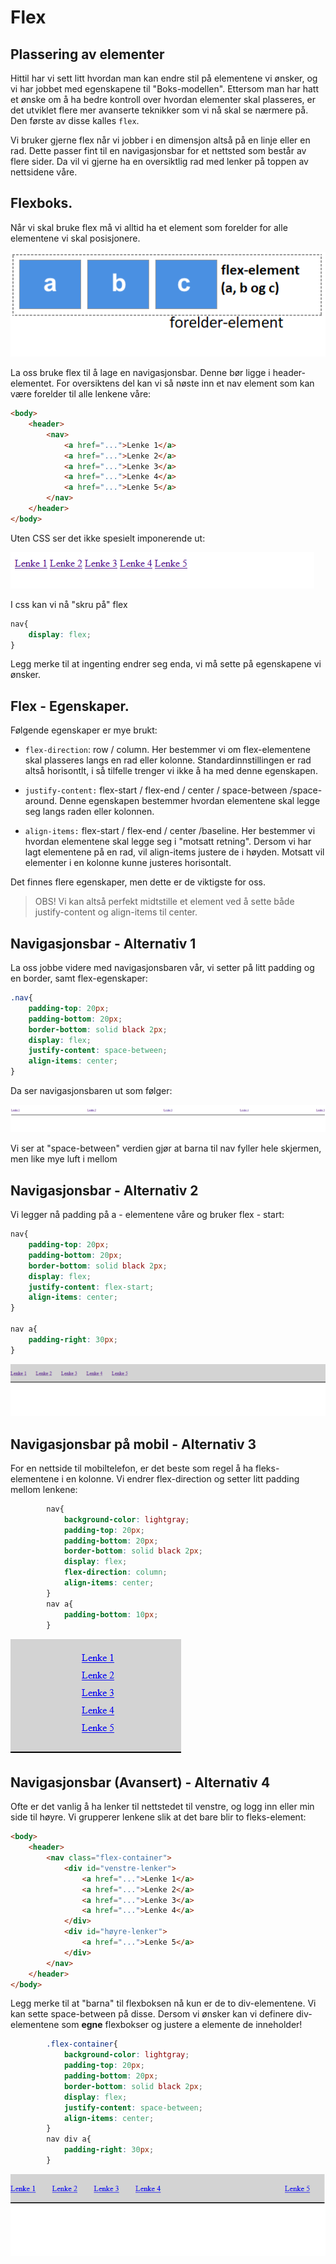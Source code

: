 # Flex

## Plassering av elementer

Hittil har vi sett litt hvordan man kan endre stil på elementene vi ønsker, og vi har jobbet med egenskapene til "Boks-modellen". Ettersom man har hatt et ønske om å ha bedre kontroll over hvordan elementer skal plasseres, er det utviklet flere mer avanserte teknikker som vi nå skal se nærmere på. Den første av disse kalles `flex`.

Vi bruker gjerne flex når vi jobber i en dimensjon altså på en linje eller en rad. Dette passer fint til en navigasjonsbar for et nettsted som består av flere sider. Da vil vi gjerne ha en oversiktlig rad med lenker på toppen av nettsidene våre. 


## Flexboks.

Når vi skal bruke flex må vi alltid ha et element som forelder for alle elementene vi skal posisjonere.

![alt text](./bilder/3_4%20flex/flexboks.png)

La oss bruke flex til å lage en navigasjonsbar. Denne bør ligge i header-elementet. For oversiktens del kan vi så nøste inn et nav element som kan være forelder til alle lenkene våre:

```HTML
<body>
    <header>
        <nav>
            <a href="...">Lenke 1</a>
            <a href="...">Lenke 2</a>
            <a href="...">Lenke 3</a>
            <a href="...">Lenke 4</a>
            <a href="...">Lenke 5</a>
        </nav>
    </header>
</body>
```
Uten CSS ser det ikke spesielt imponerende ut:

![alt text](./navbar1.png)

I css kan vi nå "skru på" flex

```CSS
nav{
    display: flex;
}
```

Legg merke til at ingenting endrer seg enda, vi må sette på egenskapene vi ønsker.

## Flex - Egenskaper.

Følgende egenskaper er mye brukt:

* `flex-direction`: row / column. Her bestemmer vi om flex-elementene skal plasseres langs en rad eller kolonne. Standardinnstillingen er rad altså horisontlt, i så tilfelle trenger vi ikke å ha med denne egenskapen.

* `justify-content:` flex-start / flex-end / center / space-between /space-around. Denne egenskapen bestemmer hvordan elementene skal legge seg langs raden eller kolonnen.

* `align-items:` flex-start / flex-end / center /baseline. Her bestemmer vi hvordan elementene skal legge seg i "motsatt retning". Dersom vi har lagt elementene på en rad, vil align-items justere de i høyden. Motsatt vil elementer i en kolonne kunne justeres horisontalt. 

Det finnes flere egenskaper, men dette er de viktigste for oss.

> OBS!
> Vi kan altså perfekt midtstille et element ved å sette både justify-content og align-items til center.

## Navigasjonsbar - Alternativ 1

La oss jobbe videre med navigasjonsbaren vår, vi setter på litt padding og en border, samt flex-egenskaper:

```CSS
.nav{
    padding-top: 20px;
    padding-bottom: 20px;
    border-bottom: solid black 2px;
    display: flex;
    justify-content: space-between;
    align-items: center;
}
```

Da ser navigasjonsbaren ut som følger:

![alt text](./navbar2.png)

Vi ser at "space-between" verdien gjør at barna til nav fyller hele skjermen, men like mye luft i mellom

## Navigasjonsbar - Alternativ 2

Vi legger nå padding på a - elementene våre og bruker flex - start:

```CSS
nav{
    padding-top: 20px;
    padding-bottom: 20px;
    border-bottom: solid black 2px;
    display: flex;
    justify-content: flex-start;
    align-items: center;
}

nav a{
    padding-right: 30px;
}
```
![alt text](./navbar3.png)

## Navigasjonsbar på mobil - Alternativ 3

For en nettside til mobiltelefon, er det beste som regel å ha fleks-elementene i en kolonne. Vi endrer flex-direction og setter litt padding mellom lenkene:

```CSS
        nav{
            background-color: lightgray;
            padding-top: 20px;
            padding-bottom: 20px;
            border-bottom: solid black 2px;
            display: flex;
            flex-direction: column;
            align-items: center;
        }  
        nav a{
            padding-bottom: 10px;
        }
```
![alt text](./navbar5.png)

## Navigasjonsbar (Avansert) - Alternativ 4 

Ofte er det vanlig å ha lenker til nettstedet til venstre, og logg inn eller min side til høyre. Vi grupperer lenkene slik at det bare blir to fleks-element:

```HTML
<body>
    <header>
        <nav class="flex-container">
            <div id="venstre-lenker">
                <a href="...">Lenke 1</a>
                <a href="...">Lenke 2</a>
                <a href="...">Lenke 3</a>
                <a href="...">Lenke 4</a>
            </div>
            <div id="høyre-lenker">
                <a href="...">Lenke 5</a>
            </div>
        </nav>
    </header>
</body>
```

Legg merke til at "barna" til flexboksen nå kun er de to div-elementene. Vi kan sette space-between på disse. Dersom vi ønsker kan vi definere div-elementene som **egne** flexbokser og justere a elemente de inneholder!

```CSS
        .flex-container{
            background-color: lightgray;
            padding-top: 20px;
            padding-bottom: 20px;
            border-bottom: solid black 2px;
            display: flex;
            justify-content: space-between;
            align-items: center;
        }  
        nav div a{
            padding-right: 30px;
        }
```

![alt text](./navbar4.png)

